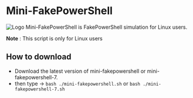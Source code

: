 # Mini-FakePowerShell

![Logo](https://i.ibb.co/DYtrDyd/New-Project-4.png)
Mini-FakePowerShell is FakePowerShell simulation for Linux users.

**Note** : This script is only for Linux users

## How to download
- Download the latest version of mini-fakepowershell or mini-fakepowershell-7.
- then type -> `bash ./mini-fakepowershell.sh` or `bash ./mini-fakepowershell-7.sh`

